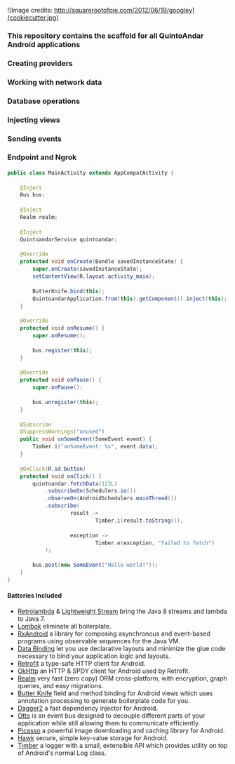 ![Image credits: http://squarerootofpie.com/2012/06/19/googley](cookiecutter.jpg)

### This repository contains the scaffold for all QuintoAndar Android applications




### Creating providers

### Working with network data

### Database operations

### Injecting views

### Sending events

### Endpoint and Ngrok


```java
public class MainActivity extends AppCompatActivity {

    @Inject
    Bus bus;

    @Inject
    Realm realm;

    @Inject
    QuintoandarService quintoandar;

    @Override
    protected void onCreate(Bundle savedInstanceState) {
        super.onCreate(savedInstanceState);
        setContentView(R.layout.activity_main);

        ButterKnife.bind(this);
        QuintoandarApplication.from(this).getComponent().inject(this);
    }

    @Override
    protected void onResume() {
        super.onResume();

        bus.register(this);
    }

    @Override
    protected void onPause() {
        super.onPause();

        bus.unregister(this);
    }

    @Subscribe
    @SuppressWarnings("unused")
    public void onSomeEvent(SomeEvent event) {
        Timber.i("onSomeEvent: %s", event.data);
    }

    @OnClick(R.id.button)
    protected void onClick() {
        quintoandar.fetchData(123L)
            .subscribeOn(Schedulers.io())
            .observeOn(AndroidSchedulers.mainThread())
            .subscribe(
                    result ->
                            Timber.i(result.toString()),

                    exception ->
                            Timber.e(exception, "failed to fetch")
            );

        bus.post(new SomeEvent("Hello world!"));
    }
}
```

#### Batteries Included

* [Retrolambda](https://github.com/orfjackal/retrolambda) & [Lightweight Stream](https://github.com/aNNiMON/Lightweight-Stream-API) bring the Java 8 streams and lambda to Java 7.
* [Lombok](https://projectlombok.org/) eliminate all boilerplate.
* [RxAndroid](https://github.com/ReactiveX/RxAndroid) a library for composing asynchronous and event-based programs using observable sequences for the Java VM.
* [Data Binding](https://developer.android.com/tools/data-binding/guide.html) let you use declarative layouts and minimize the glue code necessary to bind your application logic and layouts.
* [Retrofit](https://square.github.io/retrofit/) a type-safe HTTP client for Android.
* [OkHttp](https://square.github.io/okhttp/) an HTTP & SPDY client for Android used by Retrofit.
* [Realm](https://realm.io/) very fast (zero copy) ORM cross-platform, with encryption, graph queries, and easy migrations.
* [Butter Knife](https://jakewharton.github.io/butterknife/) field and method binding for Android views which uses annotation processing to generate boilerplate code for you.
* [Dagger2](http://google.github.io/dagger/) a fast dependency injector for Android.
* [Otto](https://square.github.io/otto/) is an event bus designed to decouple different parts of your application while still allowing them to communicate efficiently.
* [Picasso](https://square.github.io/picasso/) a powerful image downloading and caching library for Android.
* [Hawk](https://github.com/orhanobut/hawk) secure, simple key-value storage for Android.
* [Timber](https://github.com/JakeWharton/timber) a logger with a small, extensible API which provides utility on top of Android's normal Log class.
